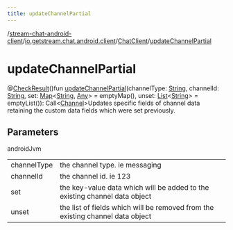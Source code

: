 ```yaml
---
title: updateChannelPartial
---
```

/[stream-chat-android-client](../../index.md)/[io.getstream.chat.android.client](../index.md)/[ChatClient](index.md)/[updateChannelPartial](updateChannelPartial.md)  
  
  
  
# updateChannelPartial  
@[CheckResult](https://developer.android.com/reference/kotlin/androidx/annotation/CheckResult.html)()fun [updateChannelPartial](updateChannelPartial.md)(channelType: [String](https://kotlinlang.org/api/latest/jvm/stdlib/kotlin/-string/index.html), channelId: [String](https://kotlinlang.org/api/latest/jvm/stdlib/kotlin/-string/index.html), set: [Map](https://kotlinlang.org/api/latest/jvm/stdlib/kotlin.collections/-map/index.html)&lt;[String](https://kotlinlang.org/api/latest/jvm/stdlib/kotlin/-string/index.html), [Any](https://kotlinlang.org/api/latest/jvm/stdlib/kotlin/-any/index.html)&gt; = emptyMap(), unset: [List](https://kotlinlang.org/api/latest/jvm/stdlib/kotlin.collections/-list/index.html)&lt;[String](https://kotlinlang.org/api/latest/jvm/stdlib/kotlin/-string/index.html)&gt; = emptyList()): Call&lt;[Channel](../../io.getstream.chat.android.client.models/Channel/index.md)&gt;Updates specific fields of channel data retaining the custom data fields which were set previously.  
  
## Parameters  
  
androidJvm  
  
| | |
|---|---|
| <a name="io.getstream.chat.android.client/ChatClient/updateChannelPartial/#kotlin.String#kotlin.String#kotlin.collections.Map[kotlin.String,kotlin.Any]#kotlin.collections.List[kotlin.String]/PointingToDeclaration/"></a>channelType| <a name="io.getstream.chat.android.client/ChatClient/updateChannelPartial/#kotlin.String#kotlin.String#kotlin.collections.Map[kotlin.String,kotlin.Any]#kotlin.collections.List[kotlin.String]/PointingToDeclaration/"></a>the channel type. ie messaging|
| <a name="io.getstream.chat.android.client/ChatClient/updateChannelPartial/#kotlin.String#kotlin.String#kotlin.collections.Map[kotlin.String,kotlin.Any]#kotlin.collections.List[kotlin.String]/PointingToDeclaration/"></a>channelId| <a name="io.getstream.chat.android.client/ChatClient/updateChannelPartial/#kotlin.String#kotlin.String#kotlin.collections.Map[kotlin.String,kotlin.Any]#kotlin.collections.List[kotlin.String]/PointingToDeclaration/"></a>the channel id. ie 123|
| <a name="io.getstream.chat.android.client/ChatClient/updateChannelPartial/#kotlin.String#kotlin.String#kotlin.collections.Map[kotlin.String,kotlin.Any]#kotlin.collections.List[kotlin.String]/PointingToDeclaration/"></a>set| <a name="io.getstream.chat.android.client/ChatClient/updateChannelPartial/#kotlin.String#kotlin.String#kotlin.collections.Map[kotlin.String,kotlin.Any]#kotlin.collections.List[kotlin.String]/PointingToDeclaration/"></a>the key-value data which will be added to the existing channel data object|
| <a name="io.getstream.chat.android.client/ChatClient/updateChannelPartial/#kotlin.String#kotlin.String#kotlin.collections.Map[kotlin.String,kotlin.Any]#kotlin.collections.List[kotlin.String]/PointingToDeclaration/"></a>unset| <a name="io.getstream.chat.android.client/ChatClient/updateChannelPartial/#kotlin.String#kotlin.String#kotlin.collections.Map[kotlin.String,kotlin.Any]#kotlin.collections.List[kotlin.String]/PointingToDeclaration/"></a>the list of fields which will be removed from the existing channel data object|
  

